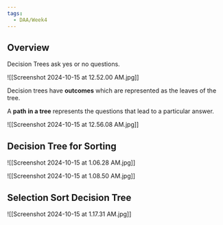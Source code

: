 ```yaml
---
tags:
  - DAA/Week4
---
```

## Overview

Decision Trees ask yes or no questions.

![[Screenshot 2024-10-15 at 12.52.00 AM.jpg]]

Decision trees have **outcomes** which are represented as the leaves of the tree.

A **path in a tree** represents the questions that lead to a particular answer.

![[Screenshot 2024-10-15 at 12.56.08 AM.jpg]]

## Decision Tree for Sorting

![[Screenshot 2024-10-15 at 1.06.28 AM.jpg]]

![[Screenshot 2024-10-15 at 1.08.50 AM.jpg]]

## Selection Sort Decision Tree

![[Screenshot 2024-10-15 at 1.17.31 AM.jpg]]